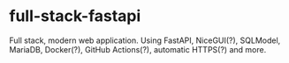 # full-stack-fastapi
Full stack, modern web application. Using FastAPI, NiceGUI(?), SQLModel, MariaDB, Docker(?), GitHub Actions(?), automatic HTTPS(?) and more.
